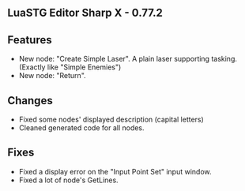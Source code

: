 ﻿## LuaSTG Editor Sharp X - 0.77.2
## Features

* New node: "Create Simple Laser". A plain laser supporting tasking. (Exactly like "Simple Enemies")
* New node: "Return".

## Changes

* Fixed some nodes' displayed description (capital letters)
* Cleaned generated code for all nodes.

## Fixes

* Fixed a display error on the "Input Point Set" input window.
* Fixed a lot of node's GetLines.